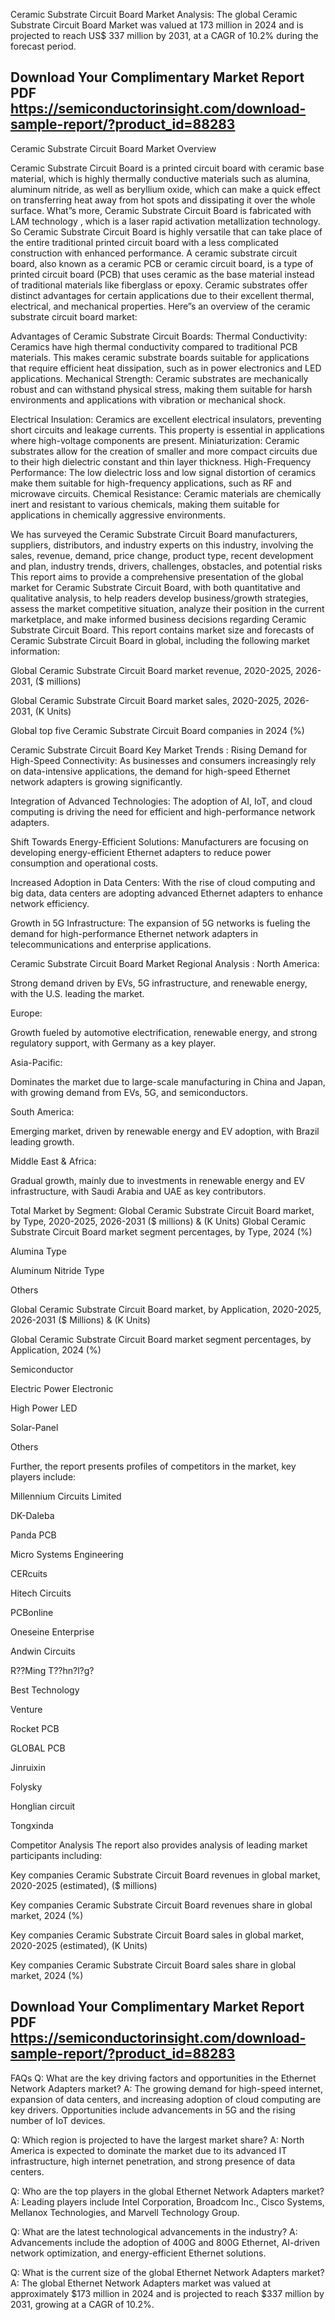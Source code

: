 Ceramic Substrate Circuit Board Market Analysis:
The global Ceramic Substrate Circuit Board Market was valued at 173 million in 2024 and is projected to reach US$ 337 million by 2031, at a CAGR of 10.2% during the forecast period.


## Download Your Complimentary Market  Report PDF https://semiconductorinsight.com/download-sample-report/?product_id=88283 


Ceramic Substrate Circuit Board Market Overview

Ceramic Substrate Circuit Board is a printed circuit board with ceramic base material, which is highly thermally conductive materials such as alumina, aluminum nitride, as well as beryllium oxide, which can make a quick effect on transferring heat away from hot spots and dissipating it over the whole surface. What”s more, Ceramic Substrate Circuit Board is fabricated with LAM technology , which is a laser rapid activation metallization technology. So Ceramic Substrate Circuit Board is highly versatile that can take place of the entire traditional printed circuit board with a less complicated construction with enhanced performance.
A ceramic substrate circuit board, also known as a ceramic PCB or ceramic circuit board, is a type of printed circuit board (PCB) that uses ceramic as the base material instead of traditional materials like fiberglass or epoxy. Ceramic substrates offer distinct advantages for certain applications due to their excellent thermal, electrical, and mechanical properties. Here”s an overview of the ceramic substrate circuit board market:

Advantages of Ceramic Substrate Circuit Boards:
Thermal Conductivity: Ceramics have high thermal conductivity compared to traditional PCB materials. This makes ceramic substrate boards suitable for applications that require efficient heat dissipation, such as in power electronics and LED applications.
Mechanical Strength: Ceramic substrates are mechanically robust and can withstand physical stress, making them suitable for harsh environments and applications with vibration or mechanical shock.

Electrical Insulation: Ceramics are excellent electrical insulators, preventing short circuits and leakage currents. This property is essential in applications where high-voltage components are present.
Miniaturization: Ceramic substrates allow for the creation of smaller and more compact circuits due to their high dielectric constant and thin layer thickness.
High-Frequency Performance: The low dielectric loss and low signal distortion of ceramics make them suitable for high-frequency applications, such as RF and microwave circuits.
Chemical Resistance: Ceramic materials are chemically inert and resistant to various chemicals, making them suitable for applications in chemically aggressive environments.

We has surveyed the Ceramic Substrate Circuit Board manufacturers, suppliers, distributors, and industry experts on this industry, involving the sales, revenue, demand, price change, product type, recent development and plan, industry trends, drivers, challenges, obstacles, and potential risks
This report aims to provide a comprehensive presentation of the global market for Ceramic Substrate Circuit Board, with both quantitative and qualitative analysis, to help readers develop business/growth strategies, assess the market competitive situation, analyze their position in the current marketplace, and make informed business decisions regarding Ceramic Substrate Circuit Board. This report contains market size and forecasts of Ceramic Substrate Circuit Board in global, including the following market information:

Global Ceramic Substrate Circuit Board market revenue, 2020-2025, 2026-2031, ($ millions)

Global Ceramic Substrate Circuit Board market sales, 2020-2025, 2026-2031, (K Units)

Global top five Ceramic Substrate Circuit Board companies in 2024 (%)

Ceramic Substrate Circuit Board Key Market Trends  :
Rising Demand for High-Speed Connectivity: As businesses and consumers increasingly rely on data-intensive applications, the demand for high-speed Ethernet network adapters is growing significantly.

Integration of Advanced Technologies: The adoption of AI, IoT, and cloud computing is driving the need for efficient and high-performance network adapters.

Shift Towards Energy-Efficient Solutions: Manufacturers are focusing on developing energy-efficient Ethernet adapters to reduce power consumption and operational costs.

Increased Adoption in Data Centers: With the rise of cloud computing and big data, data centers are adopting advanced Ethernet adapters to enhance network efficiency.

Growth in 5G Infrastructure: The expansion of 5G networks is fueling the demand for high-performance Ethernet network adapters in telecommunications and enterprise applications.

Ceramic Substrate Circuit Board Market Regional Analysis :
North America:

Strong demand driven by EVs, 5G infrastructure, and renewable energy, with the U.S. leading the market.

Europe:

Growth fueled by automotive electrification, renewable energy, and strong regulatory support, with Germany as a key player.

Asia-Pacific:

Dominates the market due to large-scale manufacturing in China and Japan, with growing demand from EVs, 5G, and semiconductors.

South America:

Emerging market, driven by renewable energy and EV adoption, with Brazil leading growth.

Middle East & Africa:

Gradual growth, mainly due to investments in renewable energy and EV infrastructure, with Saudi Arabia and UAE as key contributors.

Total Market by Segment:
Global Ceramic Substrate Circuit Board market, by Type, 2020-2025, 2026-2031 ($ millions) & (K Units)
Global Ceramic Substrate Circuit Board market segment percentages, by Type, 2024 (%)

Alumina Type

Aluminum Nitride Type

Others

Global Ceramic Substrate Circuit Board market, by Application, 2020-2025, 2026-2031 ($ Millions) & (K Units)

Global Ceramic Substrate Circuit Board market segment percentages, by Application, 2024 (%)

Semiconductor

Electric Power Electronic

High Power LED

Solar-Panel

Others

Further, the report presents profiles of competitors in the market, key players include:

Millennium Circuits Limited

DK-Daleba

Panda PCB

Micro Systems Engineering

CERcuits

Hitech Circuits

PCBonline

Oneseine Enterprise

Andwin Circuits

R??Ming T??hn?l?g?

Best Technology

Venture

Rocket PCB

GLOBAL PCB

Jinruixin

Folysky

Honglian circuit

Tongxinda

Competitor Analysis
The report also provides analysis of leading market participants including:

Key companies Ceramic Substrate Circuit Board revenues in global market, 2020-2025 (estimated), ($ millions)

Key companies Ceramic Substrate Circuit Board revenues share in global market, 2024 (%)

Key companies Ceramic Substrate Circuit Board sales in global market, 2020-2025 (estimated), (K Units)

Key companies Ceramic Substrate Circuit Board sales share in global market, 2024 (%)

## Download Your Complimentary Market  Report PDF https://semiconductorinsight.com/download-sample-report/?product_id=88283 

FAQs
Q: What are the key driving factors and opportunities in the Ethernet Network Adapters market?
A: The growing demand for high-speed internet, expansion of data centers, and increasing adoption of cloud computing are key drivers. Opportunities include advancements in 5G and the rising number of IoT devices.


Q: Which region is projected to have the largest market share?
A: North America is expected to dominate the market due to its advanced IT infrastructure, high internet penetration, and strong presence of data centers.


Q: Who are the top players in the global Ethernet Network Adapters market?
A: Leading players include Intel Corporation, Broadcom Inc., Cisco Systems, Mellanox Technologies, and Marvell Technology Group.


Q: What are the latest technological advancements in the industry?
A: Advancements include the adoption of 400G and 800G Ethernet, AI-driven network optimization, and energy-efficient Ethernet solutions.


Q: What is the current size of the global Ethernet Network Adapters market?
A: The global Ethernet Network Adapters market was valued at approximately $173 million in 2024 and is projected to reach $337 million by 2031, growing at a CAGR of 10.2%.


